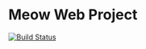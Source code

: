 # Meow Web Project
[![Build Status](https://travis-ci.org/sjtu-meow/web.svg?branch=master)](https://travis-ci.org/sjtu-meow/web)

